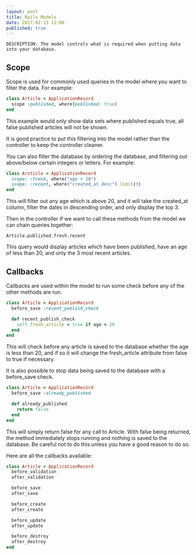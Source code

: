 ```yaml
---
layout: post
title: Rails Models
date: 2017-02-13 12:00
published: true
---
```


    DESCRIPTION: The model controls what is required when putting data into your database.

## Scope

Scope is used for commonly used queries in the model where you want to filter the data. For example:

```ruby
class Article < ApplicationRecord
  scope :published, where(published: true)
end
```

This example would only show data sets where published equals true, all false published articles will not be shown.

It is good practice to put this filtering into the model rather than the controller to keep the controller cleaner.

You can also filter the database by ordering the database, and filtering out above/below certain integers or letters. For example:

``` ruby
class Arcticle < ApplicationRecord
  scope: :fresh, where("age < 20")
  scope: :recent, where("created_at desc").limit(3)
end
```

This will filter out any age which is above 20, and it will take the created_at column, filter the dates in descending order, and only display the top 3.

Then in the controller if we want to call these methods from the model we can chain queries together:

`Article.published.fresh.recent`

This query would display articles which have been published, have an age of less than 20, and only the 3 most recent articles.

## Callbacks

Callbacks are used within the model to run some check before any of the other methods are run.

```ruby
class Article < ApplicationRecord
  before_save :recent_publish_check

  def recent_publish_check
    self.fresh_article = true if age < 20
  end
end
```

This will check before any article is saved to the database whether the age is less than 20, and if so it will change the fresh_article attribute from false to true if necessary.

It is also possible to stop data being saved to the database with a before_save check.

```ruby
class Article < ApplicationRecord
  before_save :already_published

  def already_published
    return false
  end
end
```

This will simply return false for any call to Article. With false being returned, the method immediately stops running and nothing is saved to the database. Be careful not to do this unless you have a good reason to do so.

Here are all the callbacks available:

```ruby
class Article < ApplicationRecord
  before_validation
  after_validation

  before_save
  after_save

  before_create
  after_create

  before_update
  after_update

  before_destroy
  after_destroy
end
```
